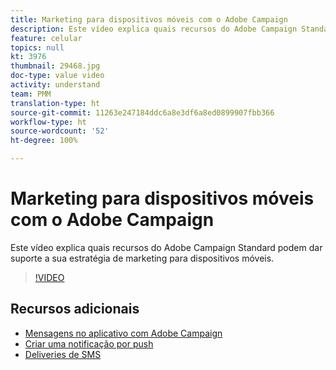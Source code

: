 ```yaml
---
title: Marketing para dispositivos móveis com o Adobe Campaign
description: Este vídeo explica quais recursos do Adobe Campaign Standard podem dar suporte a sua estratégia de marketing para dispositivos móveis.
feature: celular
topics: null
kt: 3976
thumbnail: 29468.jpg
doc-type: value video
activity: understand
team: PMM
translation-type: ht
source-git-commit: 11263e247184ddc6a8e3df6a8ed0899907fbb366
workflow-type: ht
source-wordcount: '52'
ht-degree: 100%

---
```



# Marketing para dispositivos móveis com o Adobe Campaign

Este vídeo explica quais recursos do Adobe Campaign Standard podem dar suporte a sua estratégia de marketing para dispositivos móveis.

>[!VIDEO](https://video.tv.adobe.com/v/29468?quality=12)

## Recursos adicionais

* [Mensagens no aplicativo com Adobe Campaign](/help/communication-channels/mobile/in-app/in-app-message-overview.md)
* [Criar uma notificação por push](/help/communication-channels/mobile/push-notifications/creating-a-push-notification.md)
* [Deliveries de SMS](/help/communication-channels/mobile/sms/sms-delivery.md)
